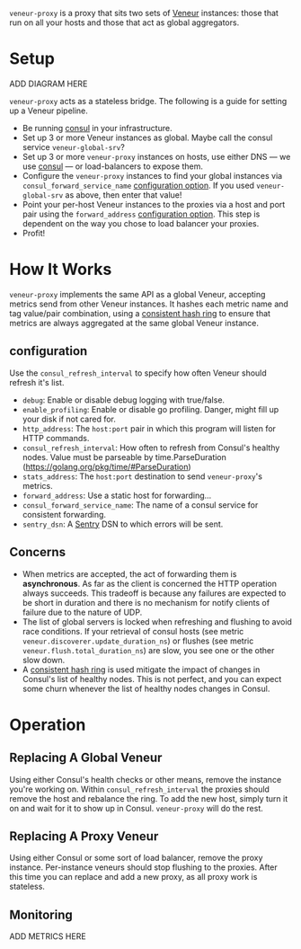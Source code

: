 `veneur-proxy` is a proxy that sits two sets of [Veneur](https://github.com/stripe/veneur) instances: those that run on all your hosts and those that act as global aggregators.

# Setup

ADD DIAGRAM HERE

`veneur-proxy` acts as a stateless bridge. The following is a guide for setting up a Veneur pipeline.

* Be running [consul](https://www.consul.io) in your infrastructure.
* Set up 3 or more Veneur instances as global. Maybe call the consul service `veneur-global-srv`?
* Set up 3 or more `veneur-proxy` instances on hosts, use either DNS — we use [consul](https://www.consul.io) — or load-balancers to expose them.
* Configure the `veneur-proxy` instances to find your global instances via `consul_forward_service_name` [configuration option](https://github.com/stripe/veneur#configuration). If you used `veneur-global-srv` as above, then enter that value!
* Point your per-host Veneur instances to the proxies via a host and port pair using the `forward_address` [configuration option](https://github.com/stripe/veneur#forwarding). This step is dependent on the way you chose to load balancer your proxies.
* Profit!

# How It Works

`veneur-proxy` implements the same API as a global Veneur, accepting metrics send from other Veneur instances. It hashes each metric name and tag value/pair combination, using a [consistent hash ring](https://en.wikipedia.org/wiki/Consistent_hashing) to ensure that metrics are always aggregated at the same global Veneur instance.

## configuration

Use the `consul_refresh_interval` to specify how often Veneur should refresh it's list.

* `debug`: Enable or disable debug logging with true/false.
* `enable_profiling`: Enable or disable go profiling. Danger, might fill up your disk if not cared for.
* `http_address`: The `host:port` pair in which this program will listen for HTTP commands.
* `consul_refresh_interval`: How often to refresh from Consul's healthy nodes. Value must be parseable by time.ParseDuration (https://golang.org/pkg/time/#ParseDuration)
* `stats_address`: The `host:port` destination to send `veneur-proxy`'s metrics.
* `forward_address`: Use a static host for forwarding…
* `consul_forward_service_name`: The name of a consul service for consistent forwarding.
* `sentry_dsn`: A [Sentry](https://sentry.io) DSN to which errors will be sent.

## Concerns

* When metrics are accepted, the act of forwarding them is **asynchronous**. As far as the client is concerned the HTTP operation always succeeds. This tradeoff is because any failures are expected to be short in duration and there is no mechanism for notify clients of failure due to the nature of UDP.
* The list of global servers is locked when refreshing and flushing to avoid race conditions. If your retrieval of consul hosts (see metric `veneur.discoverer.update_duration_ns`) or flushes (see metric `veneur.flush.total_duration_ns`) are slow, you see one or the other slow down.
* A [consistent hash ring](https://en.wikipedia.org/wiki/Consistent_hashing) is used mitigate the impact of changes in Consul's list of healthy nodes. This is not perfect, and you can expect some churn whenever the list of healthy nodes changes in Consul.

# Operation

## Replacing A Global Veneur

Using either Consul's health checks or other means, remove the instance you're working on. Within `consul_refresh_interval` the proxies should remove the host and rebalance the ring. To add the new host, simply turn it on and wait for it to show up in Consul. `veneur-proxy` will do the rest.

## Replacing A Proxy Veneur

Using either Consul or some sort of load balancer, remove the proxy instance. Per-instance veneurs should stop flushing to the proxies. After this time you can replace and add a new proxy, as all proxy work is stateless.

## Monitoring

ADD METRICS HERE
